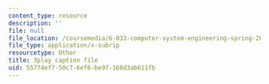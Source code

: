 ```yaml
---
content_type: resource
description: ''
file: null
file_location: /coursemedia/6-033-computer-system-engineering-spring-2018/55774ef750c76ef6be97160d3ab611fb_r2_-2KW76ec.srt
file_type: application/x-subrip
resourcetype: Other
title: 3play caption file
uid: 55774ef7-50c7-6ef6-be97-160d3ab611fb
---
```

